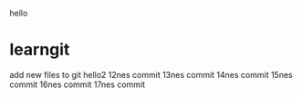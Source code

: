hello
# learngit
add new files to git
hello2
12nes commit
13nes commit
14nes commit
15nes commit
16nes commit
17nes commit